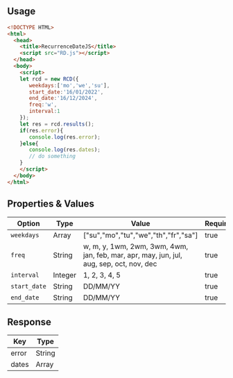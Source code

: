 ## Usage
```html
<!DOCTYPE HTML>
<html>
  <head>
    <title>RecurrenceDateJS</title>
    <script src="RD.js"></script>
  </head>
  <body>
    <script>
    let rcd = new RCD({
       weekdays:['mo','we','su'],
       start_date:'16/01/2022',
       end_date:'16/12/2024',
       freq:'w',
       interval:1
    });
    let res = rcd.results();
    if(res.error){
       console.log(res.error);
    }else{
       console.log(res.dates);
       // do something
    }
    </script>
  </body>
</html>
```
## Properties & Values
| Option   | Type | Value | Required |
| ---      | ---       | --- | --- |
| <code>weekdays</code> | Array    | ["su","mo","tu","we","th","fr","sa"] | true |  
| <code>freq</code>     | String       | w, m, y, 1wm, 2wm, 3wm, 4wm, jan, feb, mar, apr, may, jun, jul, aug, sep, oct, nov, dec | true |
| <code>interval</code> | Integer | 1, 2, 3, 4, 5 | true |
|<code>start_date</code>|String|DD/MM/YY|true|
|<code>end_date</code>|String|DD/MM/YY|true|
## Response
| Key | Type |
| ---   | ---  | 
| error | String | 
| dates | Array |